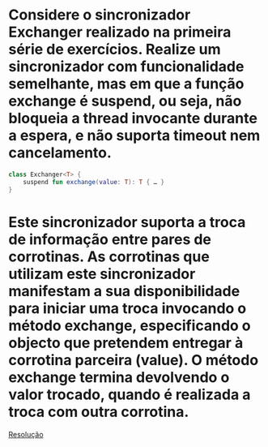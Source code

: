 # Considere o sincronizador Exchanger realizado na primeira série de exercícios. Realize um sincronizador com funcionalidade semelhante, mas em que a função exchange é suspend, ou seja, não bloqueia a thread  invocante durante a espera, e não suporta timeout nem cancelamento.

```kotlin
class Exchanger<T> {
    suspend fun exchange(value: T): T { … }
}
```

# Este sincronizador suporta a troca de informação entre pares de corrotinas. As corrotinas que utilizam este sincronizador manifestam a sua disponibilidade para iniciar uma troca invocando o método exchange, especificando o objecto que pretendem entregar à corrotina parceira (value). O método exchange termina devolvendo o valor trocado, quando é realizada a troca com outra corrotina.

[Resolução](../src/main/kotlin/Exchanger.kt)